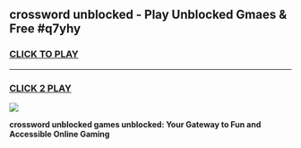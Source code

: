 
## crossword unblocked - Play Unblocked Gmaes & Free #q7yhy
<h3>
<a href="https://news.freeplayer.one?title=crossword_unblocked&ref=03M">CLICK TO PLAY</a></h3>
<hr>

<h3>
<a href="https://news.freeplayer.one?title=crossword_unblocked&ref=03M">CLICK 2 PLAY</a>
  
</h3>

<a href="https://news.freeplayer.one?title=crossword_unblocked&ref=03M"><img src="https://clearcache.store/games.png"></a>


**crossword unblocked games unblocked: Your Gateway to Fun and Accessible Online Gaming**
